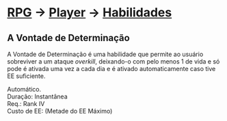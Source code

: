 # [RPG](../../../RPG.md) -> [Player](../../Player.md) -> [Habilidades](../Habilidades.md)

## A Vontade de Determinação

A Vontade de Determinação é uma habilidade que permite ao usuário sobreviver a um ataque *overkill*, deixando-o com pelo menos 1 de vida e só pode é ativada uma vez a cada dia e é ativado automaticamente caso tive EE suficiente.

Automático.  
Duração: Instantânea  
Req.: Rank IV  
Custo de EE: (Metade do EE Máximo)
